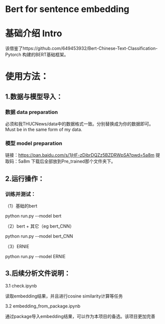 # Bert for sentence embedding

# 基础介绍 Intro
该借鉴了https://github.com/649453932/Bert-Chinese-Text-Classification-Pytorch 构建的BERT基础框架。

# 使用方法：
## 1.数据与模型导入：
### 数据 data preparation
必须和我THUCNews/data中的数据格式一致。分别替换成为你的数据即可。
Must be in the same form of my data.

### 模型 model preparation

链接：https://pan.baidu.com/s/1jHF-zDibrDQZz5BZDRWpSA?pwd=5a8m 提取码：5a8m
下载后全部放到Pre_trained那个文件夹下。

## 2.运行操作：
### 训练并测试：
（1）基础的bert

python run.py --model bert


（2）bert + 其它（eg bert_CNN）

python run.py --model bert_CNN


（3）ERNIE


python run.py --model ERNIE

## 3.后续分析文件说明：


3.1 check.ipynb


读取embedding结果，并且进行cosine similarity计算等任务


3.2 embedding_from_package.ipynb


通过package导入embedding结果，可以作为本项目的备选。该项目更加完善
